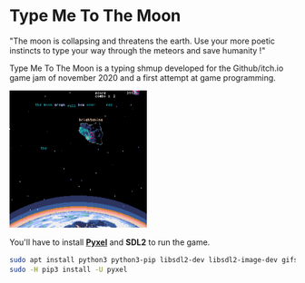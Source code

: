 Type Me To The Moon
===================

"The moon is collapsing and threatens the earth.
Use your more poetic instincts to type your way
through the meteors and save humanity !"


Type Me To The Moon is a typing shmup developed for the
Github/itch.io game jam of november 2020 and a
first attempt at game programming.

<a href="/images/demo" target="_blank">
<img src="images/pyxel-201129-163731.gif" width="48%">
</a>

You'll have to install <a href="https://github.com/kitao/pyxel">**Pyxel**</a> and **SDL2** to run the game.

```sh
sudo apt install python3 python3-pip libsdl2-dev libsdl2-image-dev gifsicle
sudo -H pip3 install -U pyxel
```



